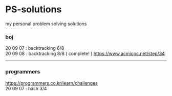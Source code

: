 # PS-solutions
my personal problem solving solutions

### boj
20 09 07 : backtracking 6/8  
20 09 08 : backtracking 8/8 ( complete! ) https://www.acmicpc.net/step/34  

- - -
### programmers
https://programmers.co.kr/learn/challenges  
20 09 07 : hash 3/4
